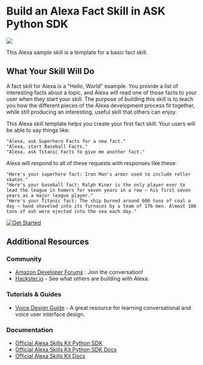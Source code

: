 Build an Alexa Fact Skill in ASK Python SDK
============================================

<img src="https://m.media-amazon.com/images/G/01/mobile-apps/dex/alexa/alexa-skills-kit/tutorials/quiz-game/header._TTH_.png" />

This Alexa sample skill is a template for a basic fact skill.


## What Your Skill Will Do
A fact skill for Alexa is a "Hello, World" example. You provide a list of interesting facts about a topic, and Alexa will read one of those facts to your user when they start your skill. The purpose of building this skill is to teach you how the different pieces of the Alexa development process fit together, while still producing an interesting, useful skill that others can enjoy.

This Alexa skill template helps you create your first fact skill. Your users will be able to say things like:

    "Alexa, ask Superhero Facts for a new fact."
    "Alexa, start Baseball Facts."
    "Alexa, ask Titanic Facts to give me another fact."

Alexa will respond to all of these requests with responses like these:

    "Here's your superhero fact: Iron Man's armor used to include roller skates."
    "Here's your baseball fact: Ralph Kiner is the only player ever to lead the league in homers for seven years in a row — his first seven years as a major league player."
    "Here's your Titanic fact: The ship burned around 600 tons of coal a day – hand shoveled into its furnaces by a team of 176 men. Almost 100 tons of ash were ejected into the sea each day."


[![Get Started](https://camo.githubusercontent.com/db9b9ce26327ad3bac57ec4daf0961a382d75790/68747470733a2f2f6d2e6d656469612d616d617a6f6e2e636f6d2f696d616765732f472f30312f6d6f62696c652d617070732f6465782f616c6578612f616c6578612d736b696c6c732d6b69742f7475746f7269616c732f67656e6572616c2f627574746f6e732f627574746f6e5f6765745f737461727465642e5f5454485f2e706e67)](./instructions/setup-vui-alexa-hosted.md)


Additional Resources
--------------------

### Community

-  [Amazon Developer Forums](https://forums.developer.amazon.com/spaces/165/index.html) : Join the conversation!
-  [Hackster.io](https://www.hackster.io/amazon-alexa) - See what others are building with Alexa.

### Tutorials & Guides

-  [Voice Design Guide](https://developer.amazon.com/designing-for-voice/) -
   A great resource for learning conversational and voice user interface design.

### Documentation

-  [Official Alexa Skills Kit Python SDK](https://pypi.org/project/ask-sdk/)
-  [Official Alexa Skills Kit Python SDK Docs](https://alexa-skills-kit-python-sdk.readthedocs.io/en/latest/)
-  [Official Alexa Skills Kit Docs](https://developer.amazon.com/docs/ask-overviews/build-skills-with-the-alexa-skills-kit.html)

